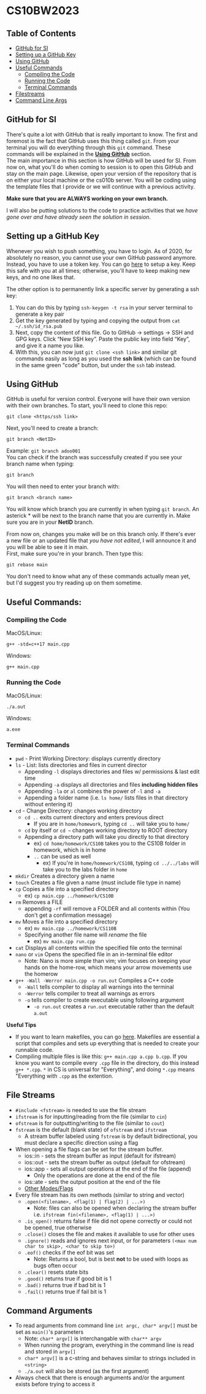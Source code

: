 # CS10BW2023
## Table of Contents
* [GitHub for SI](#github-for-si)
* [Setting up a GitHub Key](#setting-up-a-github-key)
* [Using GitHub](#using-github)
* [Useful Commands](#useful-commands)
  * [Compiling the Code](#compiling-the-code)
  * [Running the Code](#running-the-code)
  * [Terminal Commands](#terminal-commands)
* [Filestreams](#file-streams)
* [Command Line Args](#command-arguments)

## GitHub for SI
There's quite a lot with GitHub that is really important to know. The first and foremost is the fact that GitHub uses this thing called `git`. From your terminal you will do everything through this `git` command. These commands will be explained in the **[Using GitHub](#using-github)** section.  
The main importance in this section is how GitHub will be used for SI. From now on, what you'll do when coming to session is to open this GitHub and stay on the main page. Likewise, open your version of the repository that is on either your local machine or the cs010b server. You will be coding using the template files that I provide or we will continue with a previous activity.  

**Make sure that you are ALWAYS working on your own branch.**

I will also be putting solutions to the code to practice activities that we *have gone over and have already seen the solution in session*.
 
## Setting up a GitHub Key
Whenever you wish to push something, you have to login. As of 2020, for absolutely no reason, you cannot use your own GitHub password anymore. Instead, you have to use a token key. You can go [here](https://docs.github.com/en/authentication/keeping-your-account-and-data-secure/creating-a-personal-access-token) to setup a key. Keep this safe with you at all times; otherwise, you'll have to keep making new keys, and no one likes that.  

The other option is to permanently link a specific server by generating a ssh key:
1. You can do this by typing `ssh-keygen -t rsa` in your server terminal to generate a key pair  
2. Get the key generated by typing and copying the output from `cat ~/.ssh/id_rsa.pub`
3. Next, copy the content of this file. Go to GitHub -> settings -> SSH and GPG keys. 
Click “New SSH key”. Paste the public key into field “Key”, and give it a name you like.
4. With this, you can now just `git clone <ssh link>` and similar git commands easily as long as you used the **ssh link** (which can be found in the same green "code" button, but under the `ssh` tab instead.
## Using GitHub
GitHub is useful for version control. Everyone will have their own version with their own branches. To start, you'll need to clone this repo:
```
git clone <https/ssh link>
```

Next, you'll need to create a branch:
```
git branch <NetID>
```
Example: `git branch adoo001`  
You can check if the branch was successfully created if you see your branch name when typing:
```
git branch
```

You will then need to enter your branch with:
```
git branch <branch name>
```
You will know which branch you are currently in when typing `git branch`. An asterick * will be next to the branch name that you are currently in. Make sure you are in your **NetID** branch.

From now on, changes you make will be on this branch only. If there's ever a new file or an updated file that *you have not edited*, I will announce it and you will be able to see it in main.  
First, make sure you're in your branch. Then type this:
```
git rebase main
```

You don't need to know what any of these commands actually mean yet, but I'd suggest you try reading up on them sometime.
## Useful Commands:
### Compiling the Code
MacOS/Linux:  
```
g++ -std=c++17 main.cpp
```
Windows:  
```
g++ main.cpp
```
### Running the Code
MacOS/Linux:  
```
./a.out
```
Windows:  
```
a.exe
```

### Terminal Commands
* `pwd` - Print Working Directory: displays currently directory
* `ls` - List: lists directories and files in current director
  * Appending `-l` displays directories and files w/ permissions & last edit time
  * Appending `-a` displays all directories and files **including hidden files**
  * Appending `-la` or `al` combines the power of `-l` and `-a`
  * Appending a folder name (i.e. `ls home/` lists files in that directory without entering it)
* `cd` - Change Directory: changes working directory
  * `cd ..` exits current directory and enters previous direct
    * If you are in `home/homework`, typing `cd ..` will take you to `home/`
  * `cd` by itself or `cd ~` changes working directory to ROOT directory
  * Appending a directory path will take you directly to that directory
    * ex) `cd home/homework/CS10B` takes you to the CS10B folder in homework, which is in home
    * `..` can be used as well
      * ex) If you're in `home/homework/CS10B`, typing `cd ../../labs` will take you to the labs folder in `home`
* `mkdir` Creates a directory given a name
* `touch` Creates a file given a name (must include file type in name)
* `cp` Copies a file into a specified directory
  * ex) `cp main.cpp ../homework/CS10B`
* `rm` Removes a FILE
  * appending `-rf` will remove a FOLDER and all contents within (You don't get a confirmation message)
* `mv` Moves a file into a specified directory
  * ex) `mv main.cpp ../homework/CS110B`
  * Specifying another file name will *rename* the file
    * ex) `mv main.cpp run.cpp`
* `cat` Displays all contents within the specified file onto the terminal
* `nano` or `vim` Opens the specified file in an in-terminal file editor
  * Note: Nano is more simple than vim; vim focuses on keeping your hands on the home-row, which means your arrow movements use the homerow
* `g++ -Wall -Werror main.cpp -o run.out` Compiles a C++ code
  * `-Wall` tells compiler to display all warnings into the terminal
  * `-Werror` tells compiler to treat all warnings as errors
  * `-o` tells compiler to create executable using following argument
    * `-o run.out` creates a `run.out` executable rather than the default `a.out`


**Useful Tips**
* If you want to learn makefiles, you can go [here](https://makefiletutorial.com/). Makefiles are essential a script that compiles and sets up everything that is needed to create your runnable code.
* Compiling multiple files is like this: `g++ main.cpp a.cpp b.cpp`. If you know you want to compile every `.cpp` file in the directory, do this instead `g++ *.cpp`. `*` in CS is universal for "Everything", and doing `*.cpp` means "Everything with `.cpp` as the extention.


## File Streams
* `#include <fstream>` is needed to use the file stream
* `ifstream` is for inputting/reading from the file (similar to `cin`)
* `ofstream` is for outputting/writing to the file (similar to `cout`)
* `fstream` is the default (blank state) of `ofstream` and `ifstream`
    * A stream buffer labeled using `fstream` is by default bidirectional, you must declare a specific direction using a flag
* When opening a file flags can be set for the stream buffer.
  * ios::in - sets the stream buffer as input (default for ifstream)
  * ios::out - sets the stream buffer as output (default for ofstream)
  * ios::app - sets all output operations at the end of the file (append)
      * Only the operations are done at the end of the file
  * ios::ate - sets the output position at the end of the file
  * [Other Modes/Flags](http://www.cplusplus.com/reference/fstream/fstream/fstream/)
* Every file stream has its own methods (similar to string and vector)
  * `.open(<filename>, <flag(1) | flag(2) | ...>)`
      * Note: files can also be opened when declaring the stream buffer i.e. `ifstream fin(<filename>, <flag(1) | ...>)`
  * `.is_open()` returns false if file did not opene correctly or could not be opened, true otherwise
  * `.close()` closes the file and makes it available to use for other uses
  * `.ignore()` reads and ignores next input, or for parameters `(<max num char to skip>, <char to skip to>)`
  * `.eof()` checks if the eof bit was set
      * Note: Returns a bool, but is best **not** to be used with loops as bugs often occur
  * `.clear()` resets state bits
  * `.good()` returns true if good bit is 1
  * `.bad()` returns true if bad bit is 1
  * `.fail()` returns true if fail bit is 1
  
## Command Arguments
* To read arguments from command line `int argc, char* argv[]` must be set as `main()`'s parameters
  * Note: `char* argv[]` is interchangable with `char** argv`
  * When running the program, everything in the command line is read and stored in `argv[]`
  * `char* argv[]` is a c-string and behaves similar to strings included in `<string>`
  * `./a.out` will also be stored (as the first argument)
* Always check that there is enough arguments and/or the argument exists before trying to access it

